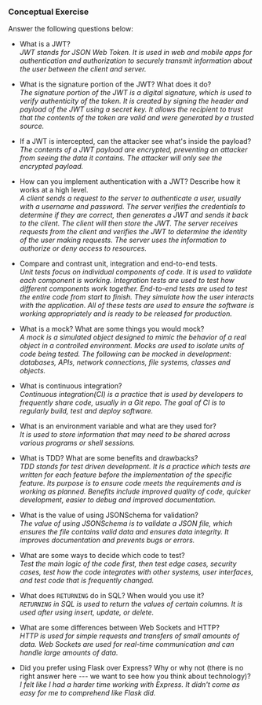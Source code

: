 ### Conceptual Exercise

Answer the following questions below:

- What is a JWT?
\
_JWT stands for JSON Web Token. It is used in web and mobile apps for authentication and authorization to securely transmit information about the user between the client and server._ 

- What is the signature portion of the JWT?  What does it do?
\
_The signature portion of the JWT is a digital signature, which is used to verify authenticity of the token. It is created by signing the header and payload of the JWT using a secret key. It allows the recipient to trust that the contents of the token are valid and were generated by a trusted source._

- If a JWT is intercepted, can the attacker see what's inside the payload?
\
_The contents of a JWT payload are encrypted, preventing an attacker from seeing the data it contains. The attacker will only see the encrypted payload._

- How can you implement authentication with a JWT?  Describe how it works at a high level.
\
_A client sends a request to the server to authenticate a user, usually with a username and password. The server verifies the credentials to determine if they are correct, then generates a JWT and sends it back to the client. The client will then store the JWT. The server receives requests from the client and verifies the JWT to determine the identity of the user making requests. The server uses the information to authorize or deny access to resources._

- Compare and contrast unit, integration and end-to-end tests.
\
_Unit tests focus on individual components of code. It is used to validate each component is working. Integration tests are used to test how different components work together. End-to-end tests are used to test the entire code from start to finish. They simulate how the user interacts with the application. All of these tests are used to ensure the software is working appropriately and is ready to be released for production._

- What is a mock? What are some things you would mock?
\
_A mock is a simulated object designed to mimic the behavior of a real object in a controlled environment. Mocks are used to isolate units of code being tested. The following can be mocked in development: databases, APIs, network connections, file systems, classes and objects._

- What is continuous integration?
\
_Continuous integration(CI) is a practice that is used by developers to frequently share code, usually in a Git repo. The goal of CI is to regularly build, test and deploy software._ 

- What is an environment variable and what are they used for?
\
_It is used to store information that may need to be shared across various programs or shell sessions._

- What is TDD? What are some benefits and drawbacks?
\
_TDD stands for test driven development. It is a practice which tests are written for each feature before the implementation of the specific feature. Its purpose is to ensure code meets the requirements and is working as planned. Benefits include improved quality of code, quicker development, easier to debug and improved documentation._

- What is the value of using JSONSchema for validation?
\
_The value of using JSONSchema is to validate a JSON file, which ensures the file contains valid data and ensures data integrity. It improves documentation and prevents bugs or errors._

- What are some ways to decide which code to test?
\
_Test the main logic of the code first, then test edge cases, security cases, test how the code integrates with other systems, user interfaces, and test code that is frequently changed._

- What does `RETURNING` do in SQL? When would you use it?
\
_`RETURNING` in SQL is used to return the values of certain columns. It is used after using insert, update, or delete._

- What are some differences between Web Sockets and HTTP?
\
_HTTP is used for simple requests and transfers of small amounts of data. Web Sockets are used for real-time communication and can handle large amounts of data._

- Did you prefer using Flask over Express? Why or why not (there is no right
  answer here --- we want to see how you think about technology)?
\
_I felt like I had a harder time working with Express. It didn't come as easy for me to comprehend like Flask did._
